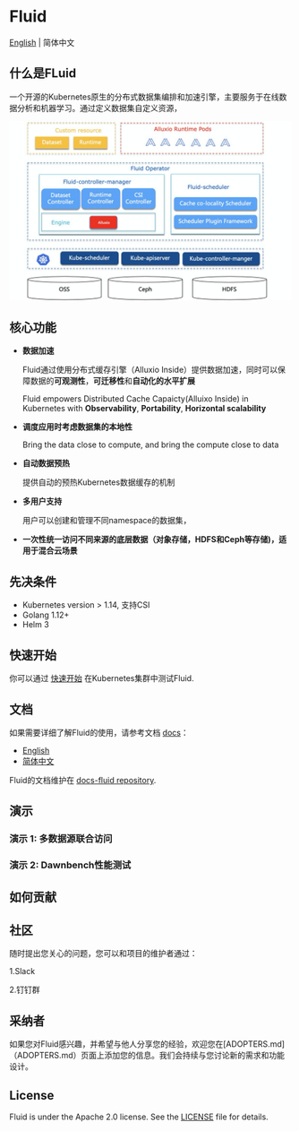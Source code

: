 # Fluid

[English](./README.md) | 简体中文

## 什么是FLuid

一个开源的Kubernetes原生的分布式数据集编排和加速引擎，主要服务于在线数据分析和机器学习。通过定义数据集自定义资源，

![architecture.png](./static/architecture.png)

## 核心功能

- __数据加速__

	Fluid通过使用分布式缓存引擎（Alluxio Inside）提供数据加速，同时可以保障数据的**可观测性**，**可迁移性**和**自动化的水平扩展**

    Fluid empowers Distributed Cache Capaicty(Alluixo Inside) in Kubernetes with  **Observability**, **Portability**, **Horizontal scalability**

- __调度应用时考虑数据集的本地性__

  	Bring the data close to compute, and bring the compute close to data

- __自动数据预热__

  	提供自动的预热Kubernetes数据缓存的机制

- __多用户支持__

	用户可以创建和管理不同namespace的数据集，

- __一次性统一访问不同来源的底层数据（对象存储，HDFS和Ceph等存储)，适用于混合云场景__



## 先决条件

- Kubernetes version > 1.14, 支持CSI
- Golang 1.12+
- Helm 3

## 快速开始

你可以通过 [快速开始](docs/installation/installation_cn/README.md) 在Kubernetes集群中测试Fluid.

## 文档

如果需要详细了解Fluid的使用，请参考文档 [docs](https://github.com/fluid-cloudnative/docs-fluid)：

- [English](https://github.com/fluid-cloudnative/docs-fluid/blob/master/en/TOC.md)
- [简体中文](https://github.com/fluid-cloudnative/docs-fluid/blob/master/zh/TOC.md)

Fluid的文档维护在 [docs-fluid repository](https://github.com/fluid-cloudnative/docs-fluid). 

## 演示

### 演示 1: 多数据源联合访问

### 演示 2: Dawnbench性能测试

## 如何贡献

## 社区

随时提出您关心的问题，您可以和项目的维护者通过：

1.Slack

2.钉钉群


## 采纳者

如果您对Fluid感兴趣，并希望与他人分享您的经验，欢迎您在[ADOPTERS.md]（ADOPTERS.md）页面上添加您的信息。我们会持续与您讨论新的需求和功能设计。

## License

Fluid is under the Apache 2.0 license. See the [LICENSE](./LICENSE) file for details.